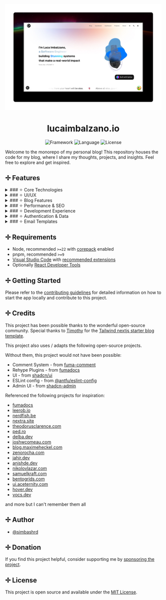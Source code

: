 <div align="center">
  <a href="https://lucaimbalzano.io">
    <picture>
      <source media="(prefers-color-scheme: dark)" srcset="assets/dark-header.png">
      <img alt="Project Cover" src="assets/light-header.png">
    </picture>
  </a>

  <h1 align="center">
    lucaimbalzano.io
  </h1>

  <img src="https://img.shields.io/badge/Next.js-000000.svg?style=for-the-badge&logo=Next.js&labelColor=000" alt="Framework" />
  <img src="https://img.shields.io/github/languages/top/lucaimbalzano/lucaimbalzano.io?style=for-the-badge&labelColor=000" alt="Language" />
  <img src="https://img.shields.io/github/license/lucaimbalzano/lucaimbalzano.io?style=for-the-badge&labelColor=000" alt="License" />
</div>

Welcome to the monorepo of my personal blog! This repository houses the code for my blog, where I share my thoughts, projects, and insights. Feel free to explore and get inspired.

## ✢ Features

<details>
<summary>### ✧ Core Technologies</summary>

- Next.js 15 with App Router
- TypeScript with strict configuration
- Tailwind CSS for styling
- MDX for content
- Drizzle ORM
- I18n for internationalization support
</details>

<details>
<summary>### ✧ UI/UX</summary>

- Radix UI for accessible UI components
- Responsive design
- Light/Dark mode
- Image zoom in blog posts
- Shiki for code syntax highlighting
- Motion for animations
- Table of contents for blog posts
</details>

<details>
<summary>### ✧ Blog Features</summary>

- Comments system
- Like functionality
- Post view counter
- Blog post search
- RSS feed
- Sitemap
</details>

<details>
<summary>### ✧ Performance & SEO</summary>

- Lighthouse score of nearly 100
- SEO optimized with meta tags and JSON-LD
- Open graph images using `next/og`
</details>

<details>
<summary>### ✧ Development Experience</summary>

- Vitest for unit/integration testing
- Playwright for E2E testing
- ESLint configuration
- Prettier code formatting
- Simple-git-hooks & lint-staged
- Conventional commit lint
- CSpell for spell checking
- Auto refresh for MDX
</details>

<details>
<summary>### ✧ Authentication & Data</summary>

- NextAuth.js authentication
- Redis caching
- Upstash for API rate limiting
- t3-env for environment variables
- Umami Analytics
</details>

<details>
<summary>### ✧ Email Templates</summary>
  
#### Comment Notification

<div align="center">
  <img alt="Comment notification template" src="assets/comment-email-notification.png">
</div>

#### Reply Notification

<div align="center">
  <img alt="Reply notification template" src="assets/reply-email-notification.png">
</div>
</details>

## ✢ Requirements

- Node, recommended `>=22` with [corepack](https://nodejs.org/api/corepack.html) enabled
- pnpm, recommended `>=9`
- [Visual Studio Code](https://code.visualstudio.com/) with [recommended extensions](.vscode/extensions.json)
- Optionally [React Developer Tools](https://chrome.google.com/webstore/detail/react-developer-tools/fmkadmapgofadopljbjfkapdkoienihi?hl=en)

## ✢ Getting Started

Please refer to the [contributing guidelines](./CONTRIBUTING.md) for detailed information on how to start the app locally and contribute to this project.

## ✢ Credits

This project has been possible thanks to the wonderful open-source community. Special thanks to [Timothy](https://www.timlrx.com/) for the [Tailwind nextjs starter blog template](https://github.com/timlrx/tailwind-nextjs-starter-blog).

This project also uses / adapts the following open-source projects.

Without them, this project would not have been possible:

- Comment System - from [fuma-comment](https://github.com/fuma-nama/fuma-comment)
- Rehype Plugins - from [fumadocs](https://github.com/fuma-nama/fumadocs)
- UI - from [shadcn/ui](https://github.com/shadcn-ui/ui)
- ESLint config - from [@antfu/eslint-config](https://github.com/antfu/eslint-config)
- Admin UI - from [shadcn-admin](https://github.com/satnaing/shadcn-admin)

Referenced the following projects for inspiration:

- [fumadocs](https://fumadocs.vercel.app/)
- [leerob.io](https://leerob.io/)
- [nerdfish.be](https://www.nerdfish.be/)
- [nextra.site](https://nextra.site/)
- [theodorusclarence.com](https://theodorusclarence.com/)
- [ped.ro](https://ped.ro/)
- [delba.dev](https://delba.dev/)
- [joshwcomeau.com](https://www.joshwcomeau.com/)
- [blog.maximeheckel.com](https://blog.maximeheckel.com/)
- [zenorocha.com](https://zenorocha.com/)
- [jahir.dev](https://jahir.dev/)
- [anishde.dev](https://anishde.dev/)
- [nikolovlazar.com](https://nikolovlazar.com/)
- [samuelkraft.com](https://samuelkraft.com/)
- [bentogrids.com](https://bentogrids.com/)
- [ui.aceternity.com](https://ui.aceternity.com/)
- [hover.dev](https://www.hover.dev/)
- [vocs.dev](https://vocs.dev/)

and more but I can't remember them all

## ✢ Author

- [@simbashrd](https://github.com/lucaimbalzano)

## ✢ Donation

If you find this project helpful, consider supporting me by [sponsoring the project](https://github.com/sponsors/lucaimbalzano).

## ✢ License

This project is open source and available under the [MIT License](LICENSE).
